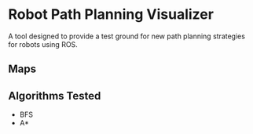 # Robot Path Planning Visualizer
A tool designed to provide a test ground for new path planning strategies for robots using ROS.

## Maps

## Algorithms Tested
- BFS
- A*
